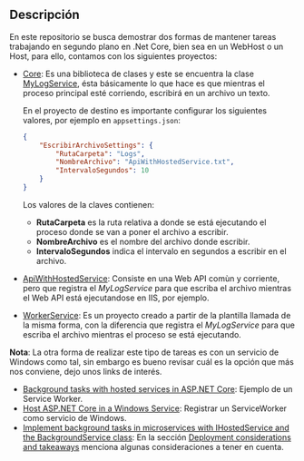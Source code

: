 ## Descripción

En este repositorio se busca demostrar dos formas de mantener tareas trabajando en segundo plano en .Net Core, bien sea en un WebHost o un Host, para ello, contamos con los siguientes proyectos:

- [Core](Core): Es una biblioteca de clases y este se encuentra la clase [MyLogService](Core\Services\MyLogService.cs), ésta básicamente lo que hace es que mientras el proceso principal esté corriendo, escribirá en un archivo un texto.

    En el proyecto de destino es importante configurar los siguientes valores, por ejemplo en `appsettings.json`:

    ```json
    {
        "EscribirArchivoSettings": {
            "RutaCarpeta": "Logs",
            "NombreArchivo": "ApiWithHostedService.txt",
            "IntervaloSegundos": 10
        }
    }

    ```

    Los valores de la claves contienen:
    - **RutaCarpeta** es la ruta relativa a donde se está ejecutando el proceso donde se van a poner el archivo a escribir.
    - **NombreArchivo** es el nombre del archivo donde escribir.
    - **IntervaloSegundos** indica el intervalo en segundos a escribir en el archivo.

- [ApiWithHostedService](ApiWithHostedService): Consiste en una Web API comùn y corriente, pero que registra el *MyLogService* para que escriba el archivo mientras el Web API está ejecutandose en IIS, por ejemplo.

- [WorkerService](WorkerService): Es un proyecto creado a partir de la plantilla llamada de la misma forma, con la diferencia que registra el *MyLogService* para que escriba el archivo mientras el proceso se está ejecutando.

**Nota**: La otra forma de realizar este tipo de tareas es con un servicio de Windows como tal, sin embargo es bueno revisar cuál es la opción que más nos conviene, dejo unos links de interés.

- [Background tasks with hosted services in ASP.NET Core](https://docs.microsoft.com/en-us/aspnet/core/fundamentals/host/hosted-services?view=aspnetcore-3.1): Ejemplo de un Service Worker.
- [Host ASP.NET Core in a Windows Service](https://docs.microsoft.com/en-us/aspnet/core/host-and-deploy/windows-service?view=aspnetcore-5.0&tabs=visual-studio): Registrar un ServiceWorker como servicio de Windows.
- [Implement background tasks in microservices with IHostedService and the BackgroundService class](https://docs.microsoft.com/en-us/dotnet/architecture/microservices/multi-container-microservice-net-applications/background-tasks-with-ihostedservice): En la sección [Deployment considerations and takeaways](https://docs.microsoft.com/en-us/dotnet/architecture/microservices/multi-container-microservice-net-applications/background-tasks-with-ihostedservice#deployment-considerations-and-takeaways) menciona algunas consideraciones a tener en cuenta.